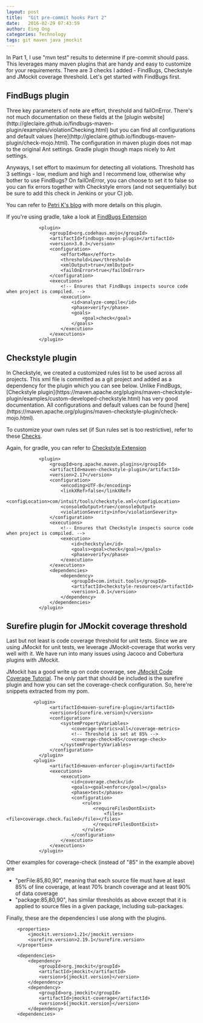 ```yaml
---
layout: post
title:  "Git pre-commit hooks Part 2"
date:   2016-02-29 07:43:59
author: Eing Ong
categories: Technology
tags: git maven java jmockit
---
```

In Part 1, I use "mvn test" results to determine if pre-commit should pass. This leverages many maven plugins that are handy and easy to customize for your requirements. There are 3 checks I added - FindBugs, Checkstyle and JMockit coverage threshold. Let's get started with FindBugs first.

<h2>FindBugs plugin</h2>
Three key parameters of note are effort, threshold and failOnError. There's not much documentation on these fields at the [plugin website](http://gleclaire.github.io/findbugs-maven-plugin/examples/violationChecking.html) but you can find all configurations and default values [here](http://gleclaire.github.io/findbugs-maven-plugin/check-mojo.html). The configuration in maven plugin does not map to the original Ant settings. Gradle plugin though maps nicely to Ant settings. 

Anyways, I set effort to maximum for detecting all violations. Threshold has 3 settings - low, medium and high and I recommend low, otherwise why bother to use FindBugs? On failOnError, you can choose to set it to false so you can fix errors together with Checkstyle errors (and not sequentially) but be sure to add this check in Jenkins or your CI job.

You can refer to [Petri K's blog](http://www.petrikainulainen.net/programming/maven/findbugs-maven-plugin-tutorial/) with more details on this plugin.

If you're using gradle, take a look at [FindBugs Extension](https://docs.gradle.org/current/dsl/org.gradle.api.plugins.quality.FindBugsExtension.html)

~~~
            <plugin>
                <groupId>org.codehaus.mojo</groupId>
                <artifactId>findbugs-maven-plugin</artifactId>
                <version>3.0.3</version>
                <configuration>
                    <effort>Max</effort>
                    <threshold>Low</threshold>
                    <xmlOutput>true</xmlOutput>
                    <failOnError>true</failOnError>
                </configuration>
                <executions>
                    <!-- Ensures that FindBugs inspects source code when project is compiled. -->
                    <execution>
                        <id>analyze-compile</id>
                        <phase>verify</phase>
                        <goals>
                            <goal>check</goal>
                        </goals>
                    </execution>
                </executions>
            </plugin>
~~~

<h2>Checkstyle plugin</h2>
In Checkstyle, we created a customized rules list to be used across all projects. This xml file is committed as a git project and added as a dependency for the plugin which you can see below. Unlike FindBugs, [Checkstyle plugin](https://maven.apache.org/plugins/maven-checkstyle-plugin/examples/custom-developed-checkstyle.html) has very good documentation. All configurations and default values can be found [here](https://maven.apache.org/plugins/maven-checkstyle-plugin/check-mojo.html).

To customize your own rules set (if Sun rules set is too restrictive), refer to these [Checks](http://checkstyle.sourceforge.net/checks.html).

Again, for gradle, you can refer to [Checkstyle Extension](https://docs.gradle.org/current/dsl/org.gradle.api.plugins.quality.CheckstyleExtension.html)

~~~
            <plugin>
                <groupId>org.apache.maven.plugins</groupId>
                <artifactId>maven-checkstyle-plugin</artifactId>
                <version>2.17</version>
                <configuration>
                    <encoding>UTF-8</encoding>
                    <linkXRef>false</linkXRef>
                    <configLocation>com/intuit/tools/checkstyle.xml</configLocation>
                    <consoleOutput>true</consoleOutput>
                    <violationSeverity>info</violationSeverity>
                </configuration>
                <executions>
                    <!-- Ensures that Checkstyle inspects source code when project is compiled. -->
                    <execution>
                        <id>checkstyle</id>
                        <goals><goal>check</goal></goals>
                        <phase>verify</phase>
                    </execution>
                </executions>
                <dependencies>
                    <dependency>
                        <groupId>com.intuit.tools</groupId>
                        <artifactId>checkstyle-resources</artifactId>
                        <version>1.0.1</version>
                    </dependency>
                </dependencies>
            </plugin>
~~~

<h2>Surefire plugin for JMockit coverage threshold </h2>

Last but not least is code coverage threshold for unit tests. Since we are using JMockit for unit tests, we leverage JMockit-coverage that works very well with it. We have run into many issues using Jacoco and Cobertura plugins with JMockit.

JMockit has a good write up on code coverage, see [JMockit Code Coverage Tutorial](http://jmockit.org/tutorial/CodeCoverage.html). The only part that should be included is the surefire plugin and how you can set the coverage-check configuration. So, here're snippets extracted from my pom.

~~~
          <plugin>
                <artifactId>maven-surefire-plugin</artifactId>
                <version>${surefire.version}</version>
                <configuration>
                    <systemPropertyVariables>
                        <coverage-metrics>all</coverage-metrics>
                        <!-- Threshold is set at 85% -->
                        <coverage-check>85</coverage-check>
                    </systemPropertyVariables>
                </configuration>
            </plugin>
          <plugin>
                <artifactId>maven-enforcer-plugin</artifactId>
                <executions>
                    <execution>
                        <id>coverage.check</id>
                        <goals><goal>enforce</goal></goals>
                        <phase>test</phase>
                        <configuration>
                            <rules>
                                <requireFilesDontExist>
                                    <files><file>coverage.check.failed</file></files>
                                </requireFilesDontExist>
                            </rules>
                        </configuration>
                    </execution>
                </executions>
            </plugin>
~~~

Other examples for coverage-check (instead of "85" in the example above) are 
<ul>
<li>"perFile:85,80,90", meaning that each source file must have at least 85% of line coverage, at least 70% branch coverage and at least 90% of data coverage </li>
<li>"package:85,80,90", has similar thresholds as above except that it is applied to source files in a given package, including sub-packages.
</ul>

Finally, these are the dependencies I use along with the plugins.

~~~
    <properties>
        <jmockit.version>1.21</jmockit.version>
        <surefire.version>2.19.1</surefire.version>
    </properties>

    <dependencies>
        <dependency>
            <groupId>org.jmockit</groupId>
            <artifactId>jmockit</artifactId>
            <version>${jmockit.version}</version>
        </dependency>
        <dependency>
            <groupId>org.jmockit</groupId>
            <artifactId>jmockit-coverage</artifactId>
            <version>${jmockit.version}</version>
        </dependency>
    <dependencies>
~~~
